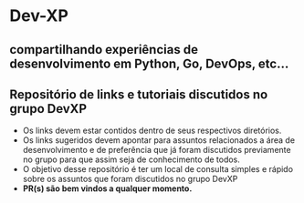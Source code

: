 # Dev-XP

## compartilhando experiências de desenvolvimento em Python, Go, DevOps, etc...
## Repositório de links e tutoriais discutidos no grupo DevXP

* Os links devem estar contidos dentro de seus respectivos diretórios.
* Os links sugeridos devem apontar para assuntos relacionados a área de desenvolvimento e de preferência que já foram discutidos previamente no grupo para que assim seja de conhecimento de todos.
* O objetivo desse repositório é ter um local de consulta simples e rápido sobre os assuntos que foram discutidos no grupo DevXP
* **PR(s) são bem vindos a qualquer momento.**
